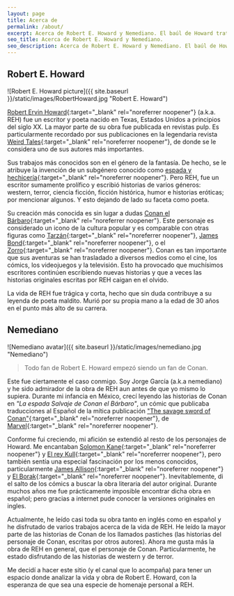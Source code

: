 ```yaml
---
layout: page
title: Acerca de
permalink: /about/
excerpt: Acerca de Robert E. Howard y Nemediano. El baúl de Howard trata de hacer análisis en español de la vida y obra de Robert E. Howard.
seo_title: Acerca de Robert E. Howard y Nemediano.
seo_description: Acerca de Robert E. Howard y Nemediano. El baúl de Howard trata de hacer análisis en español de la vida y obra de Robert E. Howard.
---
```


## Robert E. Howard

![Robert E. Howard picture]({{ site.baseurl }}/static/images/RobertHoward.jpg "Robert E. Howard")

[Robert Ervin Howard](https://en.wikipedia.org/wiki/Robert_E._Howard){:target="_blank" rel="noreferrer noopener"} (a.k.a. REH) fue un escritor y poeta nacido en Texas, Estados Unidos a principios del siglo XX.
La mayor parte de su obra fue publicada en revistas pulp. Es particularmente recordado por sus publicaciones en la legendaria revista [Weird Tales](https://en.wikipedia.org/wiki/Weird_Tales){:target="_blank" rel="noreferrer noopener"}, de donde se le considera uno de sus autores más importantes.

Sus trabajos más conocidos son en el género de la fantasía. De hecho, se le atribuye la invención de un subgénero conocido como [espada y hechicería](https://en.wikipedia.org/wiki/Sword_and_sorcery){:target="_blank" rel="noreferrer noopener"}. Pero REH, fue un escritor sumamente prolífico y escribió historias de varios géneros: western, terror, ciencia ficción, ficción histórica, humor e historias eróticas; por mencionar algunos. Y esto dejando de lado su faceta como poeta.

Su creación más conocida es sin lugar a dudas [Conan el Bárbaro](https://en.wikipedia.org/wiki/Conan_the_Barbarian){:target="_blank" rel="noreferrer noopener"}. Este personaje es considerado un icono de la cultura popular y es comparable con otras figuras como [Tarzán](https://en.wikipedia.org/wiki/Tarzan){:target="_blank" rel="noreferrer noopener"}, [James Bond](https://en.wikipedia.org/wiki/James_Bond_(literary_character)){:target="_blank" rel="noreferrer noopener"}, o el [Zorro](https://en.wikipedia.org/wiki/Zorro){:target="_blank" rel="noreferrer noopener"}. Conan es tan importante que sus aventuras se han trasladado a diversos medios como el cine, los cómics, los videojuegos y la televisión. Esto ha provocado que muchísimos escritores continúen escribiendo nuevas historias y que a veces las historias originales escritas por REH caigan en el olvido.

La vida de REH fue trágica y corta, hecho que sin duda contribuye a su leyenda de poeta maldito. Murió por su propia mano a la edad de 30 años en el punto más alto de su carrera.

## Nemediano

![Nemediano avatar]({{ site.baseurl }}/static/images/nemediano.jpg "Nemediano")

> Todo fan de Robert E. Howard empezó siendo un fan de Conan.

Este fue ciertamente el caso conmigo. Soy Jorge García (a.k.a nemediano) y he sido admirador de la obra de REH aun antes de que yo mismo lo supiera. Durante mi infancia en México, crecí leyendo las historias de Conan en *"La espada Salvaje de Conan el Bárbaro"*, un cómic que publicaba traducciones al Español de la mítica publicación ["The savage sword of Conan"](https://en.wikipedia.org/wiki/Savage_Sword_of_Conan){:target="_blank" rel="noreferrer noopener"}, de [Marvel](https://en.wikipedia.org/wiki/Marvel_Comics){:target="_blank" rel="noreferrer noopener"}.

Conforme fui creciendo, mi afición se extendió al resto de los personajes de Howard. Me encantaban [Solomon Kane](https://en.wikipedia.org/wiki/Solomon_Kane){:target="_blank" rel="noreferrer noopener"} y [El rey Kull](https://en.wikipedia.org/wiki/Kull_of_Atlantis){:target="_blank" rel="noreferrer noopener"}, pero también sentía una especial fascinación por los menos conocidos, particularmente [James Allison](https://en.wikipedia.org/wiki/Robert_E._Howard_bibliography#James_Allison){:target="_blank" rel="noreferrer noopener"} y [El Borak](https://en.wikipedia.org/wiki/El_Borak){:target="_blank" rel="noreferrer noopener"}. Inevitablemente, di el salto de los cómics a buscar la obra literaria del autor original. Durante muchos años me fue prácticamente imposible encontrar dicha obra en español; pero gracias a internet pude conocer la versiones originales en ingles.

Actualmente, he leído casi toda su obra tanto en inglés como en español y he disfrutado de varios trabajos acerca de la vida de REH. He leído la mayor parte de las historias de Conan de los llamados pastiches (las historias del personaje de Conan, escritas por otros autores). Ahora me gusta más la obra de REH en general, que el personaje de Conan. Particularmente, he estado disfrutando de las historias de western y de terror.

Me decidí a hacer este sitio (y el canal que lo acompaña) para tener un espacio donde analizar la vida y obra de Robert E. Howard, con la esperanza de que sea una especie de homenaje personal a REH.
